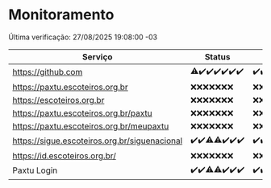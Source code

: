 # Monitoramento

Última verificação: 27/08/2025 19:08:00 -03

|Serviço|Status|Últimas 24h|
|---|---|---|
|https://github.com|<span title="2025-08-20: OK=22, Falhas=1">⚠️</span><span title="2025-08-21: OK=23">✔️</span><span title="2025-08-22: OK=23">✔️</span><span title="2025-08-23: OK=23">✔️</span><span title="2025-08-24: OK=23">✔️</span><span title="2025-08-25: OK=23">✔️</span><span title="2025-08-26: OK=21">✔️</span>|<span title="26/08/2025 19:08:00 -03 : 200">✔️</span><span title="26/08/2025 20:08:00 -03 : 200">✔️</span><span title="26/08/2025 21:45:00 -03 : 200">✔️</span><span title="26/08/2025 23:19:00 -03 : 200">✔️</span><span title="27/08/2025 00:28:00 -03 : 200">✔️</span><span title="27/08/2025 01:11:00 -03 : 200">✔️</span><span title="27/08/2025 02:09:00 -03 : 200">✔️</span><span title="27/08/2025 03:14:00 -03 : 200">✔️</span><span title="27/08/2025 04:09:00 -03 : 200">✔️</span><span title="27/08/2025 05:12:00 -03 : 200">✔️</span><span title="27/08/2025 06:10:00 -03 : 200">✔️</span><span title="27/08/2025 07:09:00 -03 : 200">✔️</span><span title="27/08/2025 08:08:00 -03 : 200">✔️</span><span title="27/08/2025 09:17:00 -03 : 200">✔️</span><span title="27/08/2025 10:20:00 -03 : 200">✔️</span><span title="27/08/2025 11:08:00 -03 : 200">✔️</span><span title="27/08/2025 12:10:00 -03 : 200">✔️</span><span title="27/08/2025 13:11:00 -03 : 200">✔️</span><span title="27/08/2025 14:08:00 -03 : 200">✔️</span><span title="27/08/2025 15:13:00 -03 : 200">✔️</span><span title="27/08/2025 16:07:00 -03 : 200">✔️</span><span title="27/08/2025 17:10:00 -03 : 200">✔️</span><span title="27/08/2025 18:08:00 -03 : 200">✔️</span><span title="27/08/2025 19:08:00 -03 : 200">✔️</span>|
|https://paxtu.escoteiros.org.br|<span title="2025-08-20: Falhas=23">❌</span><span title="2025-08-21: Falhas=23">❌</span><span title="2025-08-22: Falhas=23">❌</span><span title="2025-08-23: Falhas=23">❌</span><span title="2025-08-24: Falhas=23">❌</span><span title="2025-08-25: Falhas=23">❌</span><span title="2025-08-26: Falhas=21">❌</span>|<span title="26/08/2025 19:08:00 -03 : 403">❌</span><span title="26/08/2025 20:08:00 -03 : 403">❌</span><span title="26/08/2025 21:45:00 -03 : 403">❌</span><span title="26/08/2025 23:19:00 -03 : 403">❌</span><span title="27/08/2025 00:28:00 -03 : 403">❌</span><span title="27/08/2025 01:11:00 -03 : 403">❌</span><span title="27/08/2025 02:09:00 -03 : 403">❌</span><span title="27/08/2025 03:14:00 -03 : 403">❌</span><span title="27/08/2025 04:09:00 -03 : 403">❌</span><span title="27/08/2025 05:12:00 -03 : 403">❌</span><span title="27/08/2025 06:10:00 -03 : 403">❌</span><span title="27/08/2025 07:09:00 -03 : 403">❌</span><span title="27/08/2025 08:08:00 -03 : 403">❌</span><span title="27/08/2025 09:17:00 -03 : 403">❌</span><span title="27/08/2025 10:20:00 -03 : 403">❌</span><span title="27/08/2025 11:08:00 -03 : 403">❌</span><span title="27/08/2025 12:10:00 -03 : 403">❌</span><span title="27/08/2025 13:11:00 -03 : 403">❌</span><span title="27/08/2025 14:08:00 -03 : 403">❌</span><span title="27/08/2025 15:13:00 -03 : 403">❌</span><span title="27/08/2025 16:07:00 -03 : 403">❌</span><span title="27/08/2025 17:10:00 -03 : 403">❌</span><span title="27/08/2025 18:08:00 -03 : 403">❌</span><span title="27/08/2025 19:08:00 -03 : 403">❌</span>|
|https://escoteiros.org.br|<span title="2025-08-20: Falhas=23">❌</span><span title="2025-08-21: Falhas=23">❌</span><span title="2025-08-22: Falhas=23">❌</span><span title="2025-08-23: Falhas=23">❌</span><span title="2025-08-24: Falhas=23">❌</span><span title="2025-08-25: Falhas=23">❌</span><span title="2025-08-26: Falhas=21">❌</span>|<span title="26/08/2025 19:08:00 -03 : 403">❌</span><span title="26/08/2025 20:08:00 -03 : 403">❌</span><span title="26/08/2025 21:45:00 -03 : 403">❌</span><span title="26/08/2025 23:19:00 -03 : 403">❌</span><span title="27/08/2025 00:28:00 -03 : 403">❌</span><span title="27/08/2025 01:11:00 -03 : 403">❌</span><span title="27/08/2025 02:09:00 -03 : 403">❌</span><span title="27/08/2025 03:14:00 -03 : 403">❌</span><span title="27/08/2025 04:09:00 -03 : 403">❌</span><span title="27/08/2025 05:12:00 -03 : 403">❌</span><span title="27/08/2025 06:10:00 -03 : 403">❌</span><span title="27/08/2025 07:09:00 -03 : 403">❌</span><span title="27/08/2025 08:08:00 -03 : 403">❌</span><span title="27/08/2025 09:17:00 -03 : 403">❌</span><span title="27/08/2025 10:20:00 -03 : 403">❌</span><span title="27/08/2025 11:08:00 -03 : 0">❌</span><span title="27/08/2025 12:10:00 -03 : 403">❌</span><span title="27/08/2025 13:11:00 -03 : 403">❌</span><span title="27/08/2025 14:08:00 -03 : 403">❌</span><span title="27/08/2025 15:13:00 -03 : 403">❌</span><span title="27/08/2025 16:07:00 -03 : 403">❌</span><span title="27/08/2025 17:10:00 -03 : 403">❌</span><span title="27/08/2025 18:08:00 -03 : 403">❌</span><span title="27/08/2025 19:08:00 -03 : 403">❌</span>|
|https://paxtu.escoteiros.org.br/paxtu|<span title="2025-08-20: Falhas=23">❌</span><span title="2025-08-21: Falhas=23">❌</span><span title="2025-08-22: Falhas=23">❌</span><span title="2025-08-23: Falhas=23">❌</span><span title="2025-08-24: Falhas=23">❌</span><span title="2025-08-25: Falhas=23">❌</span><span title="2025-08-26: Falhas=21">❌</span>|<span title="26/08/2025 19:08:00 -03 : 403">❌</span><span title="26/08/2025 20:08:00 -03 : 403">❌</span><span title="26/08/2025 21:45:00 -03 : 403">❌</span><span title="26/08/2025 23:19:00 -03 : 403">❌</span><span title="27/08/2025 00:28:00 -03 : 403">❌</span><span title="27/08/2025 01:11:00 -03 : 403">❌</span><span title="27/08/2025 02:09:00 -03 : 403">❌</span><span title="27/08/2025 03:14:00 -03 : 403">❌</span><span title="27/08/2025 04:09:00 -03 : 403">❌</span><span title="27/08/2025 05:12:00 -03 : 403">❌</span><span title="27/08/2025 06:10:00 -03 : 403">❌</span><span title="27/08/2025 07:09:00 -03 : 403">❌</span><span title="27/08/2025 08:08:00 -03 : 403">❌</span><span title="27/08/2025 09:17:00 -03 : 403">❌</span><span title="27/08/2025 10:20:00 -03 : 403">❌</span><span title="27/08/2025 11:08:00 -03 : 0">❌</span><span title="27/08/2025 12:10:00 -03 : 403">❌</span><span title="27/08/2025 13:11:00 -03 : 403">❌</span><span title="27/08/2025 14:08:00 -03 : 403">❌</span><span title="27/08/2025 15:13:00 -03 : 403">❌</span><span title="27/08/2025 16:07:00 -03 : 403">❌</span><span title="27/08/2025 17:10:00 -03 : 403">❌</span><span title="27/08/2025 18:08:00 -03 : 403">❌</span><span title="27/08/2025 19:08:00 -03 : 403">❌</span>|
|https://paxtu.escoteiros.org.br/meupaxtu|<span title="2025-08-20: Falhas=23">❌</span><span title="2025-08-21: Falhas=23">❌</span><span title="2025-08-22: Falhas=23">❌</span><span title="2025-08-23: Falhas=23">❌</span><span title="2025-08-24: Falhas=23">❌</span><span title="2025-08-25: Falhas=23">❌</span><span title="2025-08-26: Falhas=21">❌</span>|<span title="26/08/2025 19:08:00 -03 : 403">❌</span><span title="26/08/2025 20:08:00 -03 : 403">❌</span><span title="26/08/2025 21:45:00 -03 : 403">❌</span><span title="26/08/2025 23:19:00 -03 : 403">❌</span><span title="27/08/2025 00:28:00 -03 : 403">❌</span><span title="27/08/2025 01:11:00 -03 : 403">❌</span><span title="27/08/2025 02:09:00 -03 : 403">❌</span><span title="27/08/2025 03:14:00 -03 : 403">❌</span><span title="27/08/2025 04:09:00 -03 : 403">❌</span><span title="27/08/2025 05:12:00 -03 : 403">❌</span><span title="27/08/2025 06:10:00 -03 : 403">❌</span><span title="27/08/2025 07:09:00 -03 : 403">❌</span><span title="27/08/2025 08:08:00 -03 : 403">❌</span><span title="27/08/2025 09:17:00 -03 : 403">❌</span><span title="27/08/2025 10:20:00 -03 : 403">❌</span><span title="27/08/2025 11:08:00 -03 : 403">❌</span><span title="27/08/2025 12:10:00 -03 : 403">❌</span><span title="27/08/2025 13:11:00 -03 : 403">❌</span><span title="27/08/2025 14:08:00 -03 : 403">❌</span><span title="27/08/2025 15:13:00 -03 : 403">❌</span><span title="27/08/2025 16:07:00 -03 : 403">❌</span><span title="27/08/2025 17:10:00 -03 : 403">❌</span><span title="27/08/2025 18:08:00 -03 : 403">❌</span><span title="27/08/2025 19:08:00 -03 : 403">❌</span>|
|https://sigue.escoteiros.org.br/siguenacional|<span title="2025-08-20: OK=23">✔️</span><span title="2025-08-21: OK=23">✔️</span><span title="2025-08-22: OK=22, Falhas=1">⚠️</span><span title="2025-08-23: OK=21, Falhas=2">⚠️</span><span title="2025-08-24: OK=23">✔️</span><span title="2025-08-25: OK=23">✔️</span><span title="2025-08-26: OK=21">✔️</span>|<span title="26/08/2025 19:08:00 -03 : 200">✔️</span><span title="26/08/2025 20:08:00 -03 : 200">✔️</span><span title="26/08/2025 21:45:00 -03 : 200">✔️</span><span title="26/08/2025 23:19:00 -03 : 200">✔️</span><span title="27/08/2025 00:28:00 -03 : 200">✔️</span><span title="27/08/2025 01:11:00 -03 : 200">✔️</span><span title="27/08/2025 02:09:00 -03 : 200">✔️</span><span title="27/08/2025 03:14:00 -03 : 200">✔️</span><span title="27/08/2025 04:09:00 -03 : 200">✔️</span><span title="27/08/2025 05:12:00 -03 : 200">✔️</span><span title="27/08/2025 06:10:00 -03 : 200">✔️</span><span title="27/08/2025 07:09:00 -03 : 200">✔️</span><span title="27/08/2025 08:08:00 -03 : 200">✔️</span><span title="27/08/2025 09:17:00 -03 : 200">✔️</span><span title="27/08/2025 10:20:00 -03 : 200">✔️</span><span title="27/08/2025 11:08:00 -03 : 200">✔️</span><span title="27/08/2025 12:10:00 -03 : 200">✔️</span><span title="27/08/2025 13:11:00 -03 : 200">✔️</span><span title="27/08/2025 14:08:00 -03 : 200">✔️</span><span title="27/08/2025 15:13:00 -03 : 200">✔️</span><span title="27/08/2025 16:07:00 -03 : 200">✔️</span><span title="27/08/2025 17:10:00 -03 : 200">✔️</span><span title="27/08/2025 18:08:00 -03 : 200">✔️</span><span title="27/08/2025 19:08:00 -03 : 200">✔️</span>|
|https://id.escoteiros.org.br/|<span title="2025-08-20: Falhas=23">❌</span><span title="2025-08-21: Falhas=23">❌</span><span title="2025-08-22: Falhas=23">❌</span><span title="2025-08-23: Falhas=23">❌</span><span title="2025-08-24: Falhas=23">❌</span><span title="2025-08-25: Falhas=23">❌</span><span title="2025-08-26: Falhas=21">❌</span>|<span title="26/08/2025 19:08:00 -03 : 403">❌</span><span title="26/08/2025 20:08:00 -03 : 403">❌</span><span title="26/08/2025 21:45:00 -03 : 403">❌</span><span title="26/08/2025 23:19:00 -03 : 403">❌</span><span title="27/08/2025 00:28:00 -03 : 403">❌</span><span title="27/08/2025 01:11:00 -03 : 403">❌</span><span title="27/08/2025 02:09:00 -03 : 403">❌</span><span title="27/08/2025 03:14:00 -03 : 403">❌</span><span title="27/08/2025 04:09:00 -03 : 403">❌</span><span title="27/08/2025 05:12:00 -03 : 403">❌</span><span title="27/08/2025 06:10:00 -03 : 403">❌</span><span title="27/08/2025 07:09:00 -03 : 403">❌</span><span title="27/08/2025 08:08:00 -03 : 403">❌</span><span title="27/08/2025 09:17:00 -03 : 403">❌</span><span title="27/08/2025 10:20:00 -03 : 403">❌</span><span title="27/08/2025 11:08:00 -03 : 403">❌</span><span title="27/08/2025 12:10:00 -03 : 403">❌</span><span title="27/08/2025 13:11:00 -03 : 403">❌</span><span title="27/08/2025 14:08:00 -03 : 403">❌</span><span title="27/08/2025 15:13:00 -03 : 403">❌</span><span title="27/08/2025 16:07:00 -03 : 403">❌</span><span title="27/08/2025 17:10:00 -03 : 403">❌</span><span title="27/08/2025 18:08:00 -03 : 403">❌</span><span title="27/08/2025 19:08:00 -03 : 403">❌</span>|
|Paxtu Login|<span title="2025-08-20: OK=23">✔️</span><span title="2025-08-21: OK=23">✔️</span><span title="2025-08-22: OK=22, Falhas=1">⚠️</span><span title="2025-08-23: OK=22, Falhas=1">⚠️</span><span title="2025-08-24: OK=23">✔️</span><span title="2025-08-25: OK=23">✔️</span><span title="2025-08-26: OK=21">✔️</span>|<span title="26/08/2025 19:08:00 -03 : 200">✔️</span><span title="26/08/2025 20:08:00 -03 : 200">✔️</span><span title="26/08/2025 21:45:00 -03 : 200">✔️</span><span title="26/08/2025 23:19:00 -03 : 200">✔️</span><span title="27/08/2025 00:28:00 -03 : 200">✔️</span><span title="27/08/2025 01:11:00 -03 : 200">✔️</span><span title="27/08/2025 02:09:00 -03 : 200">✔️</span><span title="27/08/2025 03:14:00 -03 : 200">✔️</span><span title="27/08/2025 04:09:00 -03 : 200">✔️</span><span title="27/08/2025 05:12:00 -03 : 200">✔️</span><span title="27/08/2025 06:10:00 -03 : 200">✔️</span><span title="27/08/2025 07:09:00 -03 : 200">✔️</span><span title="27/08/2025 08:08:00 -03 : 200">✔️</span><span title="27/08/2025 09:17:00 -03 : 200">✔️</span><span title="27/08/2025 10:20:00 -03 : 200">✔️</span><span title="27/08/2025 11:08:00 -03 : 200">✔️</span><span title="27/08/2025 12:10:00 -03 : 200">✔️</span><span title="27/08/2025 13:11:00 -03 : 200">✔️</span><span title="27/08/2025 14:08:00 -03 : 200">✔️</span><span title="27/08/2025 15:13:00 -03 : 200">✔️</span><span title="27/08/2025 16:07:00 -03 : 200">✔️</span><span title="27/08/2025 17:10:00 -03 : 200">✔️</span><span title="27/08/2025 18:08:00 -03 : 200">✔️</span><span title="27/08/2025 19:08:00 -03 : 200">✔️</span>|
